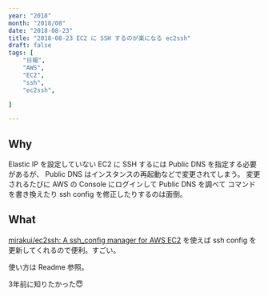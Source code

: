 ```yaml
---
year: "2018"
month: "2018/08"
date: "2018-08-23"
title: "2018-08-23 EC2 に SSH するのが楽になる ec2ssh"
draft: false
tags: [
    "日報",
    "AWS",
    "EC2",
    "ssh",
    "ec2ssh",

]

---
```


## Why 
Elastic IP を設定していない EC2 に SSH するには Public DNS を指定する必要があるが、
Public DNS はインスタンスの再起動などで変更されてしまう。
変更されるたびに AWS の Console にログインして Public DNS を調べて
コマンドを書き換えたり ssh config を修正したりするのは面倒。

## What

[mirakui/ec2ssh: A ssh\_config manager for AWS EC2](https://github.com/mirakui/ec2ssh) を使えば ssh config を更新してくれるので便利。すごい。

使い方は Readme 参照。

3年前に知りたかった😇
